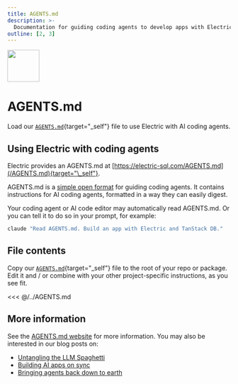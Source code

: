 ```yaml
---
title: AGENTS.md
description: >-
  Documentation for guiding coding agents to develop apps with Electric.
outline: [2, 3]
---
```


<img src="/img/icons/llms.svg" class="product-icon"
    style="width: 72px"
/>

# AGENTS.md

Load our [`AGENTS.md`](/AGENTS.md){target="\_self"} file to use Electric with AI coding agents.

## Using Electric with coding agents

Electric provides an AGENTS.md at [https://electric-sql.com/AGENTS.md](/AGENTS.md){target="\_self"}.

AGENTS.md is a [simple open format](https://agents.md) for guiding coding agents. It contains instructions for AI coding agents, formatted in a way they can easily digest.

Your coding agent or AI code editor may automatically read AGENTS.md. Or you can tell it to do so in your prompt, for example:

```sh
claude "Read AGENTS.md. Build an app with Electric and TanStack DB."
```

## File contents

Copy our [`AGENTS.md`](/AGENTS.md){target="\_self"} file to the root of your repo or package. Edit it and / or combine with your other project-specific instructions, as you see fit.

<<< @/../AGENTS.md

## More information

See the [AGENTS.md website](https://agents.md) for more information. You may also be interested in our blog posts on:

- [Untangling the LLM Spaghetti](/blog/2025/04/22/untangling-llm-spaghetti)
- [Building AI apps on sync](/blog/2025/04/09/building-ai-apps-on-sync)
- [Bringing agents back down to earth](/blog/2025/08/12/bringing-agents-back-down-to-earth)
